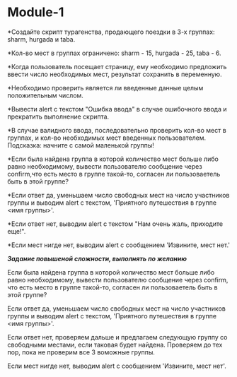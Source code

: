 # Module-1

\*Создайте скрипт турагенства, продающего поездки в 3-х группах: sharm, hurgada и taba.

\*Кол-во мест в группах ограничено: sharm - 15, hurgada - 25, taba - 6.

\*Когда пользователь посещает страницу, ему необходимо предложить ввести число необходимых мест, результат сохранить в переменную.

\*Необходимо проверить является ли введенные данные целым положительным числом.

\*Вывести alert с текстом "Ошибка ввода" в случае ошибочного ввода и прекратить выполнение скрипта.

\*В случае валидного ввода, последовательно проверить кол-во мест в группах, и кол-во необходимых мест введенных пользователем.
Подсказка: начните с самой маленькой группы!

\*Если была найдена группа в которой количество мест больше либо равно необходимому, вывести пользователю сообщение через confirm,что есть место в группе такой-то, согласен ли пользоваетель быть в этой группе?

\*Если ответ да, уменьшаем число свободных мест на число участников группы и выводим alert с текстом, 'Приятного путешествия в группе <имя группы>'.

\*Если ответ нет, выводим alert с текстом "Нам очень жаль, приходите еще!".

\*Если мест нигде нет, выводим alert с сообщением 'Извините, мест нет.'

**_Задание повышеной сложности, выполнять по желанию_**

Если была найдена группа в которой количество мест больше либо равно необходимому, вывести пользователю сообщение через confirm, что есть место в группе такой-то, согласен ли пользоваетель быть в этой группе?

Если ответ да, уменьшаем число свободных мест на число участников группы и выводим alert с текстом, 'Приятного путешествия в группе <имя группы>'.

Если ответ нет, проверяем дальше и предлагаем следующую группу со свободными местами, если таковая будет найдена. Проверяем до тех пор, пока не проверим все 3 воможные группы.

Если мест нигде нет, выводим alert с сообщением 'Извините, мест нет'.
